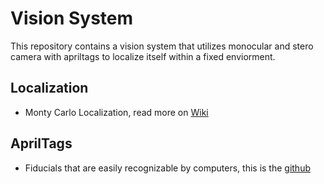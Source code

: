 # Vision System

This repository contains a vision system that utilizes monocular and stero camera with apriltags to localize itself within a fixed enviorment. 

## Localization
- Monty Carlo Localization, read more on [Wiki](https://en.wikipedia.org/wiki/Monte_Carlo_localization)

## AprilTags  
- Fiducials that are easily recognizable by computers, this is the [github](https://github.com/AprilRobotics/apriltag)